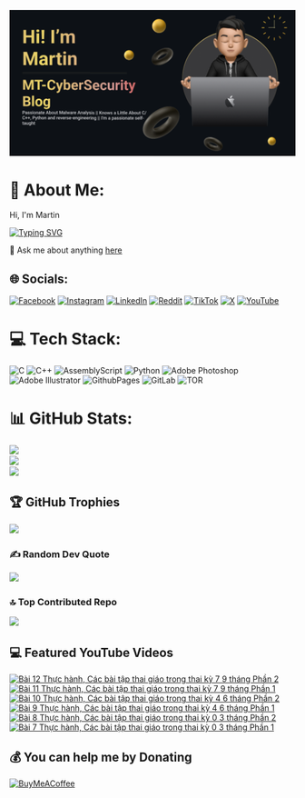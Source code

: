 

![Image Alt](https://github.com/mt-cybersecurity/mt-cybersecurity/blob/9b84bc67ed33ad8a8fd3d39479f0e7c4d507e626/2024-08-17_205915.png)
# 💫 About Me:
Hi, I'm Martin

[![Typing SVG](https://readme-typing-svg.demolab.com?font=Fira+Code&weight=700&size=43&pause=1000&repeat=true&width=1500&height=58&lines=I+write+a+personal+blog+called+MT-CyberSecurity+Blog;I'm+currently+working+at+HP+Service+Center%2C+Hanoi%2C+Vietnam;I+like+to+learn+about+malware;I+also+have+a+Youtube+channel+to+upload+random+things)](https://git.io/typing-svg)

💬 Ask me about anything <a href="https://github.com/mt-cybersecurity/mt-cybersecurity/issues">here</a>


## 🌐 Socials:
[![Facebook](https://img.shields.io/badge/Facebook-%231877F2.svg?logo=Facebook&logoColor=white)](https://facebook.com/martin.mt.official) [![Instagram](https://img.shields.io/badge/Instagram-%23E4405F.svg?logo=Instagram&logoColor=white)](https://instagram.com/iam_martinbui) [![LinkedIn](https://img.shields.io/badge/LinkedIn-%230077B5.svg?logo=linkedin&logoColor=white)](https://linkedin.com/in/martinofficial) [![Reddit](https://img.shields.io/badge/Reddit-%23FF4500.svg?logo=Reddit&logoColor=white)](https://reddit.com/user/MartinBui) [![TikTok](https://img.shields.io/badge/TikTok-%23000000.svg?logo=TikTok&logoColor=white)](https://tiktok.com/@official_martinbui) [![X](https://img.shields.io/badge/X-black.svg?logo=X&logoColor=white)](https://x.com/iam_martinbui) [![YouTube](https://img.shields.io/badge/YouTube-%23FF0000.svg?logo=YouTube&logoColor=white)](https://www.youtube.com/@MTVlog-official) 

# 💻 Tech Stack:
![C](https://img.shields.io/badge/c-%2300599C.svg?style=for-the-badge&logo=c&logoColor=white)
![C++](https://img.shields.io/badge/c++-%2300599C.svg?style=for-the-badge&logo=c%2B%2B&logoColor=white)
![AssemblyScript](https://img.shields.io/badge/assembly%20script-%23000000.svg?style=for-the-badge&logo=assemblyscript&logoColor=white)
![Python](https://img.shields.io/badge/python-3670A0?style=for-the-badge&logo=python&logoColor=ffdd54)
![Adobe Photoshop](https://img.shields.io/badge/adobe%20photoshop-%2331A8FF.svg?style=for-the-badge&logo=adobe%20photoshop&logoColor=white) ![Adobe Illustrator](https://img.shields.io/badge/adobe%20illustrator-%23FF9A00.svg?style=for-the-badge&logo=adobe%20illustrator&logoColor=white)
![GithubPages](https://img.shields.io/badge/github%20pages-121013?style=for-the-badge&logo=github&logoColor=white)
![GitLab](https://img.shields.io/badge/gitlab-%23181717.svg?style=for-the-badge&logo=gitlab&logoColor=white)
![TOR](https://img.shields.io/badge/tor-%237E4798.svg?style=for-the-badge&logo=tor-project&logoColor=white)

# 📊 GitHub Stats:
![](https://github-readme-stats.vercel.app/api?username=mt-cybersecurity&theme=dark&hide_border=false&include_all_commits=true&count_private=false)<br/>
![](https://github-readme-streak-stats.herokuapp.com/?user=mt-cybersecurity&theme=dark&hide_border=false)<br/>
![](https://github-readme-stats.vercel.app/api/top-langs/?username=mt-cybersecurity&theme=dark&hide_border=false&include_all_commits=true&count_private=false&layout=donut)

## 🏆 GitHub Trophies
![](https://github-profile-trophy.vercel.app/?username=mt-cybersecurity&theme=radical&no-frame=false&no-bg=false&margin-w=4)

### ✍️ Random Dev Quote
![](https://quotes-github-readme.vercel.app/api?type=horizontal&theme=radical)

### 🔝 Top Contributed Repo
![](https://github-contributor-stats.vercel.app/api?username=mt-cybersecurity&limit=5&theme=dark&combine_all_yearly_contributions=true)

## 💻 Featured YouTube Videos

<!-- BEGIN YOUTUBE-CARDS -->
[![Bài 12 Thực hành,  Các bài tập thai giáo trong thai kỳ 7   9 tháng Phần 2](https://ytcards.demolab.com/?id=-f7dbrD0fGQ&title=B%C3%A0i+12+Th%E1%BB%B1c+h%C3%A0nh%2C++C%C3%A1c+b%C3%A0i+t%E1%BA%ADp+thai+gi%C3%A1o+trong+thai+k%E1%BB%B3+7+++9+th%C3%A1ng+Ph%E1%BA%A7n+2&lang=en&timestamp=1725256028&background_color=%230d1117&title_color=%23ffffff&stats_color=%23dedede&max_title_lines=1&width=250&border_radius=5 "Bài 12 Thực hành,  Các bài tập thai giáo trong thai kỳ 7   9 tháng Phần 2")](https://www.youtube.com/watch?v=-f7dbrD0fGQ)
[![Bài 11 Thực hành,  Các bài tập thai giáo trong thai kỳ 7   9 tháng Phần 1](https://ytcards.demolab.com/?id=WUnhbpWvit8&title=B%C3%A0i+11+Th%E1%BB%B1c+h%C3%A0nh%2C++C%C3%A1c+b%C3%A0i+t%E1%BA%ADp+thai+gi%C3%A1o+trong+thai+k%E1%BB%B3+7+++9+th%C3%A1ng+Ph%E1%BA%A7n+1&lang=en&timestamp=1725255993&background_color=%230d1117&title_color=%23ffffff&stats_color=%23dedede&max_title_lines=1&width=250&border_radius=5 "Bài 11 Thực hành,  Các bài tập thai giáo trong thai kỳ 7   9 tháng Phần 1")](https://www.youtube.com/watch?v=WUnhbpWvit8)
[![Bài 10 Thực hành,  Các bài tập thai giáo trong thai kỳ 4   6 tháng Phần 2](https://ytcards.demolab.com/?id=Jx5gRjxA4_Y&title=B%C3%A0i+10+Th%E1%BB%B1c+h%C3%A0nh%2C++C%C3%A1c+b%C3%A0i+t%E1%BA%ADp+thai+gi%C3%A1o+trong+thai+k%E1%BB%B3+4+++6+th%C3%A1ng+Ph%E1%BA%A7n+2&lang=en&timestamp=1725255972&background_color=%230d1117&title_color=%23ffffff&stats_color=%23dedede&max_title_lines=1&width=250&border_radius=5 "Bài 10 Thực hành,  Các bài tập thai giáo trong thai kỳ 4   6 tháng Phần 2")](https://www.youtube.com/watch?v=Jx5gRjxA4_Y)
[![Bài 9 Thực hành,  Các bài tập thai giáo trong thai kỳ 4   6 tháng Phần 1](https://ytcards.demolab.com/?id=98nZ4Ih2AKg&title=B%C3%A0i+9+Th%E1%BB%B1c+h%C3%A0nh%2C++C%C3%A1c+b%C3%A0i+t%E1%BA%ADp+thai+gi%C3%A1o+trong+thai+k%E1%BB%B3+4+++6+th%C3%A1ng+Ph%E1%BA%A7n+1&lang=en&timestamp=1725255942&background_color=%230d1117&title_color=%23ffffff&stats_color=%23dedede&max_title_lines=1&width=250&border_radius=5 "Bài 9 Thực hành,  Các bài tập thai giáo trong thai kỳ 4   6 tháng Phần 1")](https://www.youtube.com/watch?v=98nZ4Ih2AKg)
[![Bài 8 Thực hành,  Các bài tập thai giáo trong thai kỳ 0 3 tháng Phần 2](https://ytcards.demolab.com/?id=Qrv65iI_q6g&title=B%C3%A0i+8+Th%E1%BB%B1c+h%C3%A0nh%2C++C%C3%A1c+b%C3%A0i+t%E1%BA%ADp+thai+gi%C3%A1o+trong+thai+k%E1%BB%B3+0+3+th%C3%A1ng+Ph%E1%BA%A7n+2&lang=en&timestamp=1725255900&background_color=%230d1117&title_color=%23ffffff&stats_color=%23dedede&max_title_lines=1&width=250&border_radius=5 "Bài 8 Thực hành,  Các bài tập thai giáo trong thai kỳ 0 3 tháng Phần 2")](https://www.youtube.com/watch?v=Qrv65iI_q6g)
[![Bài 7 Thực hành,  Các bài tập thai giáo trong thai kỳ 0 3 tháng Phần 1](https://ytcards.demolab.com/?id=kcja5wfd2g0&title=B%C3%A0i+7+Th%E1%BB%B1c+h%C3%A0nh%2C++C%C3%A1c+b%C3%A0i+t%E1%BA%ADp+thai+gi%C3%A1o+trong+thai+k%E1%BB%B3+0+3+th%C3%A1ng+Ph%E1%BA%A7n+1&lang=en&timestamp=1725255843&background_color=%230d1117&title_color=%23ffffff&stats_color=%23dedede&max_title_lines=1&width=250&border_radius=5 "Bài 7 Thực hành,  Các bài tập thai giáo trong thai kỳ 0 3 tháng Phần 1")](https://www.youtube.com/watch?v=kcja5wfd2g0)
<!-- END YOUTUBE-CARDS -->


  
  ## 💰 You can help me by Donating
  [![BuyMeACoffee](https://img.shields.io/badge/Buy%20Me%20a%20Coffee-ffdd00?style=for-the-badge&logo=buy-me-a-coffee&logoColor=black)](https://buymeacoffee.com/mtcybersecurity)
  
<!-- Proudly created with GPRM ( https://gprm.itsvg.in ) -->
